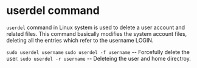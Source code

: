 # userdel command

`userdel` command in Linux system is used to delete a user account and related files. This command basically modifies the system account files, deleting all the entries which refer to the username LOGIN.

`sudo userdel username`
`sudo userdel -f username` -- Forcefully delete the user.
`sudo userdel -r username` -- Deleteing the user and home directroy.
